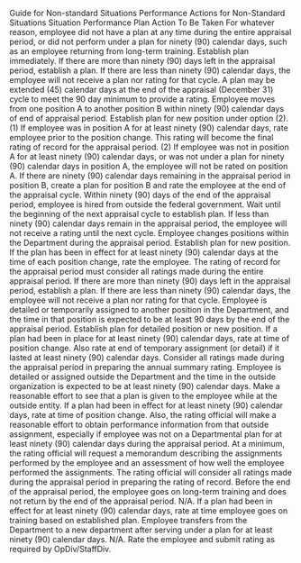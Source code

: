 
Guide for Non-standard Situations
Performance Actions for Non-Standard Situations
Situation	Performance Plan	Action To Be Taken
For whatever reason, employee did not have a plan at any time during the entire appraisal period, or did not perform under a plan for ninety (90) calendar days, such as an employee returning from long-term training.	Establish plan immediately.	If there are more than ninety (90) days left in the appraisal period, establish a plan. If there are less than ninety (90) calendar days, the employee will not receive a plan nor rating for that cycle. A plan may be extended (45) calendar days at the end of the appraisal (December 31) cycle to meet the 90 day minimum to provide a rating.
Employee moves from one position A to another position B within ninety (90) calendar days of end of appraisal period.	Establish plan for new position under option (2).	(1) If employee was in position A for at least ninety (90) calendar days, rate employee prior to the position change. This rating will become the final rating of record for the appraisal period. (2) If employee was not in position A for at least ninety (90) calendar days, or was not under a plan for ninety (90) calendar days in position A, the employee will not be rated on position A. If there are ninety (90) calendar days remaining in the appraisal period in position B, create a plan for position B and rate the employee at the end of the appraisal cycle.
Within ninety (90) days of the end of the appraisal period, employee is hired from outside the federal government.	Wait until the beginning of the next appraisal cycle to establish plan.	If less than ninety (90) calendar days remain in the appraisal period, the employee will not receive a rating until the next cycle.
Employee changes positions within the Department during the appraisal period.	Establish plan for new position.	If the plan has been in effect for at least ninety (90) calendar days at the time of each position change, rate the employee. The rating of record for the appraisal period must consider all ratings made during the entire appraisal period. If there are more than ninety (90) days left in the appraisal period, establish a plan. If there are less than ninety (90) calendar days, the employee will not receive a plan nor rating for that cycle.
Employee is detailed or temporarily assigned to another position in the Department, and the time in that position is expected to be at least 90 days by the end of the appraisal period.	Establish plan for detailed position or new position.	If a plan had been in place for at least ninety (90) calendar days, rate at time of position change. Also rate at end of temporary assignment (or detail) if it lasted at least ninety (90) calendar days. Consider all ratings made during the appraisal period in preparing the annual summary rating.
Employee is detailed or assigned outside the Department and the time in the outside organization is expected to be at least ninety (90) calendar days.	Make a reasonable effort to see that a plan is given to the employee while at the outside entity.	If a plan had been in effect for at least ninety (90) calendar days, rate at time of position change. Also, the rating official will make a reasonable effort to obtain performance information from that outside assignment, especially if employee was not on a Departmental plan for at least ninety (90) calendar days during the appraisal period. At a minimum, the rating official will request a memorandum describing the assignments performed by the employee and an assessment of how well the employee performed the assignments. The rating official will consider all ratings made during the appraisal period in preparing the rating of record.
Before the end of the appraisal period, the employee goes on long-term training and does not return by the end of the appraisal period.	N/A.	If a plan had been in effect for at least ninety (90) calendar days, rate at time employee goes on training based on established plan.
Employee transfers from the Department to a new department after serving under a plan for at least ninety (90) calendar days.	N/A.	Rate the employee and submit rating as required by OpDiv/StaffDiv.
 

